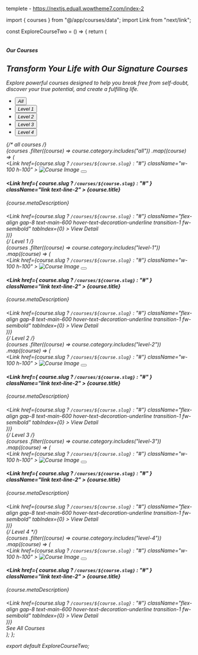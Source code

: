 templete - https://nextjs.eduall.wowtheme7.com/index-2





import { courses } from "@/app/courses/data";
import Link from "next/link";

const ExploreCourseTwo = () => {
  return (
    <section className="explore-course py-120 bg-main-25 position-relative z-1">
      <img
        src="assets/images/shapes/shape2.png"
        alt=""
        className="shape six animation-scalation"
      />
      <div className="container">
        <div className="section-heading text-center">
          <div className="flex-align d-inline-flex gap-8 mb-16 wow bounceInDown">
            <span className="text-main-600 text-2xl d-flex">
              <i className="ph-bold ph-book" />
            </span>
            <h5 className="text-main-600 mb-0">Our Courses</h5>
          </div>
          <h2 className="mb-24 wow bounceIn">
            Transform Your Life with Our Signature Courses
          </h2>
          <p className=" wow bounceInUp">
            Explore powerful courses designed to help you break free from
            self-doubt, discover your true potential, and create a fulfilling
            life.
          </p>
        </div>
        <div className="text-center">
          <div
            className="nav-tab-wrapper bg-white p-16 mb-40 d-inline-block"
            data-aos="zoom-out"
          >
            <ul
              className="nav nav-pills common-tab gap-16"
              id="pills-tab"
              role="tablist"
            >
              <li className="nav-item" role="presentation">
                <button
                  className="nav-link rounded-pill bg-main-25 text-md fw-medium text-neutral-500 flex-center w-100 gap-8 active"
                  id="pills-all-tab"
                  data-bs-toggle="pill"
                  data-bs-target="#pills-all"
                  type="button"
                  role="tab"
                  aria-controls="pills-all"
                  aria-selected="true"
                >
                  <i className="text-xl d-flex ph-bold ph-squares-four" />
                  All
                </button>
              </li>
              <li className="nav-item" role="presentation">
                <button
                  className="nav-link rounded-pill bg-main-25 text-md fw-medium text-neutral-500 flex-center w-100 gap-8"
                  id="pills-level1-tab"
                  data-bs-toggle="pill"
                  data-bs-target="#pills-level1"
                  type="button"
                  role="tab"
                  aria-controls="pills-level1"
                  aria-selected="false"
                >
                  <i className="text-xl d-flex ph-bold ph-magic-wand" />
                  Level 1
                </button>
              </li>
              <li className="nav-item" role="presentation">
                <button
                  className="nav-link rounded-pill bg-main-25 text-md fw-medium text-neutral-500 flex-center w-100 gap-8"
                  id="pills-level2-tab"
                  data-bs-toggle="pill"
                  data-bs-target="#pills-level2"
                  type="button"
                  role="tab"
                  aria-controls="pills-level2"
                  aria-selected="false"
                >
                  <i className="text-xl d-flex ph-bold ph-magic-wand" />
                  Level 2
                </button>
              </li>
              <li className="nav-item" role="presentation">
                <button
                  className="nav-link rounded-pill bg-main-25 text-md fw-medium text-neutral-500 flex-center w-100 gap-8"
                  id="pills-level2-tab"
                  data-bs-toggle="pill"
                  data-bs-target="#pills-level2"
                  type="button"
                  role="tab"
                  aria-controls="pills-level2"
                  aria-selected="false"
                >
                  <i className="text-xl d-flex ph-bold ph-magic-wand" />
                  Level 3
                </button>
              </li>
              <li className="nav-item" role="presentation">
                <button
                  className="nav-link rounded-pill bg-main-25 text-md fw-medium text-neutral-500 flex-center w-100 gap-8"
                  id="pills-level3-tab"
                  data-bs-toggle="pill"
                  data-bs-target="#pills-level3"
                  type="button"
                  role="tab"
                  aria-controls="pills-level3"
                  aria-selected="false"
                >
                  <i className="text-xl d-flex ph-bold ph-magic-wand" />
                  Level 4
                </button>
              </li>
            </ul>
          </div>
        </div>
        <div className="tab-content" id="pills-tabContent">
          {/* all courses */}
          <div
            className="tab-pane fade show active"
            id="pills-all"
            role="tabpanel"
            aria-labelledby="pills-all-tab"
            tabIndex={0}
          >
            <div className="row gy-4">
              {courses
                .filter((course) => course.category.includes("all"))
                .map((course) => (
                  <div
                    className="col-lg-4 col-sm-6 wow fadeInUp"
                    data-aos="fade-up"
                    data-aos-duration={200}
                  >
                    <div className="course-item bg-main-25 rounded-16 p-12 h-100 border border-neutral-30">
                      <div className="course-item__thumb rounded-12 overflow-hidden position-relative">
                        <Link
                          href={course.slug ? `/courses/${course.slug}` : "#"}
                          className="w-100 h-100"
                        >
                          <img
                            src={course.image}
                            alt="Course Image"
                            className="course-item__img rounded-12 cover-img transition-2"
                          />
                        </Link>
                        <button
                          type="button"
                          className="wishlist-btn w-48 h-48 bg-white text-main-two-600 flex-center position-absolute inset-block-start-0 inset-inline-end-0 mt-20 me-20 z-1 text-2xl rounded-circle transition-2"
                        >
                          <i className="ph ph-heart" />
                        </button>
                      </div>
                      <div className="course-item__content">
                        <div className="">
                          <h4 className="mb-28">
                            <Link
                              href={
                                course.slug ? `/courses/${course.slug}` : "#"
                              }
                              className="link text-line-2"
                            >
                              {course.title}
                            </Link>
                          </h4>
                          <p>{course.metaDescription}</p>
                        </div>
                        <div className="flex-between gap-8 pt-24 border-top border-neutral-50 mt-28 border-dashed border-0">
                          <h4 className="mb-0 text-main-two-600"></h4>
                          <Link
                            href={course.slug ? `/courses/${course.slug}` : "#"}
                            className="flex-align gap-8 text-main-600 hover-text-decoration-underline transition-1 fw-semibold"
                            tabIndex={0}
                          >
                            View Detail
                            <i className="ph ph-arrow-right" />
                          </Link>
                        </div>
                      </div>
                    </div>
                  </div>
                ))}
            </div>
          </div>
          {/* Level 1  */}
          <div
            className="tab-pane fade show active"
            id="pills-level1"
            role="tabpanel"
            aria-labelledby="pills-level1-tab"
            tabIndex={0}
          >
            <div className="row gy-4">
              {courses
                .filter((course) => course.category.includes("level-1"))
                .map((course) => (
                  <div
                    className="col-lg-4 col-sm-6 wow fadeInUp"
                    data-aos="fade-up"
                    data-aos-duration={200}
                  >
                    <div className="course-item bg-main-25 rounded-16 p-12 h-100 border border-neutral-30">
                      <div className="course-item__thumb rounded-12 overflow-hidden position-relative">
                        <Link
                          href={course.slug ? `/courses/${course.slug}` : "#"}
                          className="w-100 h-100"
                        >
                          <img
                            src={course.image}
                            alt="Course Image"
                            className="course-item__img rounded-12 cover-img transition-2"
                          />
                        </Link>
                        <button
                          type="button"
                          className="wishlist-btn w-48 h-48 bg-white text-main-two-600 flex-center position-absolute inset-block-start-0 inset-inline-end-0 mt-20 me-20 z-1 text-2xl rounded-circle transition-2"
                        >
                          <i className="ph ph-heart" />
                        </button>
                      </div>
                      <div className="course-item__content">
                        <div className="">
                          <h4 className="mb-28">
                            <Link
                              href={
                                course.slug ? `/courses/${course.slug}` : "#"
                              }
                              className="link text-line-2"
                            >
                              {course.title}
                            </Link>
                          </h4>
                          <p>{course.metaDescription}</p>
                        </div>
                        <div className="flex-between gap-8 pt-24 border-top border-neutral-50 mt-28 border-dashed border-0">
                          <h4 className="mb-0 text-main-two-600"></h4>
                          <Link
                            href={course.slug ? `/courses/${course.slug}` : "#"}
                            className="flex-align gap-8 text-main-600 hover-text-decoration-underline transition-1 fw-semibold"
                            tabIndex={0}
                          >
                            View Detail
                            <i className="ph ph-arrow-right" />
                          </Link>
                        </div>
                      </div>
                    </div>
                  </div>
                ))}
            </div>
          </div>
          {/* Level 2  */}
          <div
            className="tab-pane fade show active"
            id="pills-level2"
            role="tabpanel"
            aria-labelledby="pills-level2-tab"
            tabIndex={0}
          >
            <div className="row gy-4">
              {courses
                .filter((course) => course.category.includes("level-2"))
                .map((course) => (
                  <div
                    className="col-lg-4 col-sm-6 wow fadeInUp"
                    data-aos="fade-up"
                    data-aos-duration={200}
                  >
                    <div className="course-item bg-main-25 rounded-16 p-12 h-100 border border-neutral-30">
                      <div className="course-item__thumb rounded-12 overflow-hidden position-relative">
                        <Link
                          href={course.slug ? `/courses/${course.slug}` : "#"}
                          className="w-100 h-100"
                        >
                          <img
                            src={course.image}
                            alt="Course Image"
                            className="course-item__img rounded-12 cover-img transition-2"
                          />
                        </Link>
                        <button
                          type="button"
                          className="wishlist-btn w-48 h-48 bg-white text-main-two-600 flex-center position-absolute inset-block-start-0 inset-inline-end-0 mt-20 me-20 z-1 text-2xl rounded-circle transition-2"
                        >
                          <i className="ph ph-heart" />
                        </button>
                      </div>
                      <div className="course-item__content">
                        <div className="">
                          <h4 className="mb-28">
                            <Link
                              href={
                                course.slug ? `/courses/${course.slug}` : "#"
                              }
                              className="link text-line-2"
                            >
                              {course.title}
                            </Link>
                          </h4>
                          <p>{course.metaDescription}</p>
                        </div>
                        <div className="flex-between gap-8 pt-24 border-top border-neutral-50 mt-28 border-dashed border-0">
                          <h4 className="mb-0 text-main-two-600"></h4>
                          <Link
                            href={course.slug ? `/courses/${course.slug}` : "#"}
                            className="flex-align gap-8 text-main-600 hover-text-decoration-underline transition-1 fw-semibold"
                            tabIndex={0}
                          >
                            View Detail
                            <i className="ph ph-arrow-right" />
                          </Link>
                        </div>
                      </div>
                    </div>
                  </div>
                ))}
            </div>
          </div>
          {/* Level 3  */}
          <div
            className="tab-pane fade show active"
            id="pills-level3"
            role="tabpanel"
            aria-labelledby="pills-level3-tab"
            tabIndex={0}
          >
            <div className="row gy-4">
              {courses
                .filter((course) => course.category.includes("level-3"))
                .map((course) => (
                  <div
                    className="col-lg-4 col-sm-6 wow fadeInUp"
                    data-aos="fade-up"
                    data-aos-duration={200}
                  >
                    <div className="course-item bg-main-25 rounded-16 p-12 h-100 border border-neutral-30">
                      <div className="course-item__thumb rounded-12 overflow-hidden position-relative">
                        <Link
                          href={course.slug ? `/courses/${course.slug}` : "#"}
                          className="w-100 h-100"
                        >
                          <img
                            src={course.image}
                            alt="Course Image"
                            className="course-item__img rounded-12 cover-img transition-2"
                          />
                        </Link>
                        <button
                          type="button"
                          className="wishlist-btn w-48 h-48 bg-white text-main-two-600 flex-center position-absolute inset-block-start-0 inset-inline-end-0 mt-20 me-20 z-1 text-2xl rounded-circle transition-2"
                        >
                          <i className="ph ph-heart" />
                        </button>
                      </div>
                      <div className="course-item__content">
                        <div className="">
                          <h4 className="mb-28">
                            <Link
                              href={
                                course.slug ? `/courses/${course.slug}` : "#"
                              }
                              className="link text-line-2"
                            >
                              {course.title}
                            </Link>
                          </h4>
                          <p>{course.metaDescription}</p>
                        </div>
                        <div className="flex-between gap-8 pt-24 border-top border-neutral-50 mt-28 border-dashed border-0">
                          <h4 className="mb-0 text-main-two-600"></h4>
                          <Link
                            href={course.slug ? `/courses/${course.slug}` : "#"}
                            className="flex-align gap-8 text-main-600 hover-text-decoration-underline transition-1 fw-semibold"
                            tabIndex={0}
                          >
                            View Detail
                            <i className="ph ph-arrow-right" />
                          </Link>
                        </div>
                      </div>
                    </div>
                  </div>
                ))}
            </div>
          </div>
          {/* Level 4  */}
          <div
            className="tab-pane fade show active"
            id="pills-level4"
            role="tabpanel"
            aria-labelledby="pills-level4-tab"
            tabIndex={0}
          >
            <div className="row gy-4">
              {courses
                .filter((course) => course.category.includes("level-4"))
                .map((course) => (
                  <div
                    className="col-lg-4 col-sm-6 wow fadeInUp"
                    data-aos="fade-up"
                    data-aos-duration={200}
                  >
                    <div className="course-item bg-main-25 rounded-16 p-12 h-100 border border-neutral-30">
                      <div className="course-item__thumb rounded-12 overflow-hidden position-relative">
                        <Link
                          href={course.slug ? `/courses/${course.slug}` : "#"}
                          className="w-100 h-100"
                        >
                          <img
                            src={course.image}
                            alt="Course Image"
                            className="course-item__img rounded-12 cover-img transition-2"
                          />
                        </Link>
                        <button
                          type="button"
                          className="wishlist-btn w-48 h-48 bg-white text-main-two-600 flex-center position-absolute inset-block-start-0 inset-inline-end-0 mt-20 me-20 z-1 text-2xl rounded-circle transition-2"
                        >
                          <i className="ph ph-heart" />
                        </button>
                      </div>
                      <div className="course-item__content">
                        <div className="">
                          <h4 className="mb-28">
                            <Link
                              href={
                                course.slug ? `/courses/${course.slug}` : "#"
                              }
                              className="link text-line-2"
                            >
                              {course.title}
                            </Link>
                          </h4>
                          <p>{course.metaDescription}</p>
                        </div>
                        <div className="flex-between gap-8 pt-24 border-top border-neutral-50 mt-28 border-dashed border-0">
                          <h4 className="mb-0 text-main-two-600"></h4>
                          <Link
                            href={course.slug ? `/courses/${course.slug}` : "#"}
                            className="flex-align gap-8 text-main-600 hover-text-decoration-underline transition-1 fw-semibold"
                            tabIndex={0}
                          >
                            View Detail
                            <i className="ph ph-arrow-right" />
                          </Link>
                        </div>
                      </div>
                    </div>
                  </div>
                ))}
            </div>
          </div>
          <div className="text-center">
            <Link
              href="/courses"
              className="btn btn-outline-main rounded-pill flex-align d-inline-flex gap-8 mt-40"
            >
              See All Courses
              <i className="ph-bold ph-arrow-up-right d-flex text-lg" />
            </Link>
          </div>
        </div>
      </div>
    </section>
  );
};

export default ExploreCourseTwo;
